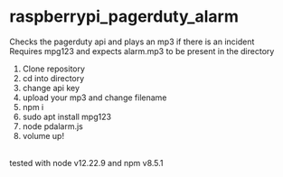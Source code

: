 # raspberrypi_pagerduty_alarm
Checks the pagerduty api and plays an mp3 if there is an incident<br>
Requires mpg123 and expects alarm.mp3 to be present in the directory<br>
1. Clone repository<br>
2. cd into directory<br>
3. change api key
4. upload your mp3 and change filename
5. npm i<br>
6. sudo apt install mpg123<br>
7. node pdalarm.js<br>
8. volume up!<br>
<br>
tested with node v12.22.9 and npm v8.5.1
